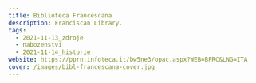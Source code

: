 ```yaml
---
title: Biblioteca Francescana
description: Franciscan Library.
tags:
  - 2021-11-13_zdroje
  - nabozenstvi
  - 2021-11-14_historie
website: https://pprn.infoteca.it/bw5ne3/opac.aspx?WEB=BFRC&LNG=ITA
cover: /images/bibl-francescana-cover.jpg
---
```

